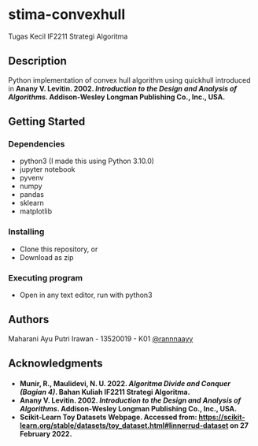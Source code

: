 # stima-convexhull
 Tugas Kecil IF2211 Strategi Algoritma

## Description
Python implementation of convex hull algorithm using quickhull introduced in
<b>Anany V. Levitin. 2002. <i>Introduction to the Design and Analysis of Algorithms</i>. Addison-Wesley Longman Publishing Co., Inc., USA.</b>

## Getting Started

### Dependencies
* python3 (I made this using Python 3.10.0)
* jupyter notebook
* pyvenv
* numpy
* pandas
* sklearn
* matplotlib

### Installing
* Clone this repository, or
* Download as zip

### Executing program
* Open in any text editor, run with python3

## Authors
Maharani Ayu Putri Irawan - 13520019 - K01
[@rannnaayy](https://github.com/rannnayy)

## Acknowledgments
<h4>
<ul>
    <li>Munir, R., Maulidevi, N. U. 2022. <i>Algoritma Divide and Conquer (Bagian 4)</i>. Bahan Kuliah IF2211 Strategi Algoritma.</li>
    <li>Anany V. Levitin. 2002. <i>Introduction to the Design and Analysis of Algorithms</i>. Addison-Wesley Longman Publishing Co., Inc., USA.</li>
    <li>Scikit-Learn Toy Datasets Webpage. Accessed from: <a href="https://scikit-learn.org/stable/datasets/toy_dataset.html#linnerrud-dataset" alt="Scikit-Learn Toy Datasets Webpage">https://scikit-learn.org/stable/datasets/toy_dataset.html#linnerrud-dataset</a> on 27 February 2022.</li>
</ul>
</h4>